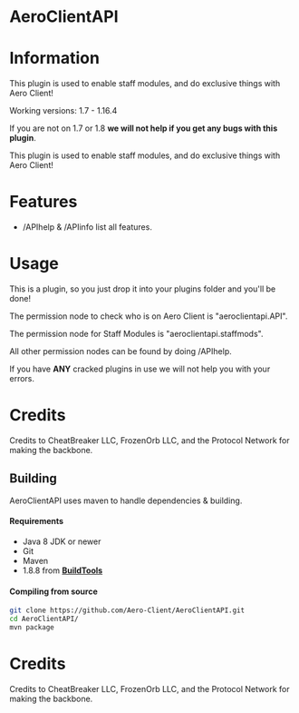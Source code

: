 # AeroClientAPI

# Information


This plugin is used to enable staff modules, and do exclusive things with Aero Client! 

Working versions: 1.7 - 1.16.4

If you are not on 1.7 or 1.8 **we will not help if you get any bugs with this plugin**.

This plugin is used to enable staff modules, and do exclusive things with Aero Client!

# Features

- /APIhelp & /APIinfo list all features.

# Usage

This is a plugin, so you just drop it into your plugins folder and you'll be done!

The permission node to check who is on Aero Client is "aeroclientapi.API".

The permission node for Staff Modules is "aeroclientapi.staffmods".

All other permission nodes can be found by doing /APIhelp.

If you have **ANY** cracked plugins in use we will not help you with your errors.

# Credits

Credits to CheatBreaker LLC, FrozenOrb LLC, and the Protocol Network for making the backbone.


## Building
AeroClientAPI uses maven to handle dependencies & building.

#### Requirements
* Java 8 JDK or newer
* Git
* Maven
* 1.8.8 from [**BuildTools**](https://www.spigotmc.org/wiki/buildtools/#1-8-8)


#### Compiling from source


```sh
git clone https://github.com/Aero-Client/AeroClientAPI.git
cd AeroClientAPI/
mvn package
```


# Credits

Credits to CheatBreaker LLC, FrozenOrb LLC, and the Protocol Network for making the backbone.
